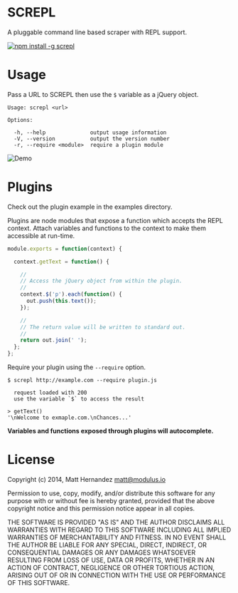 SCREPL
======

A pluggable command line based scraper with REPL support.

[![npm install -g screpl](https://nodei.co/npm/screpl.png)](https://nodei.co/npm/screpl/)

# Usage

Pass a URL to SCREPL then use the `$` variable as a jQuery object.

```shell
Usage: screpl <url>

Options:

  -h, --help              output usage information
  -V, --version           output the version number
  -r, --require <module>  require a plugin module
```

![Demo](https://dl.dropboxusercontent.com/u/48325037/screpl-demo.gif)

# Plugins

Check out the plugin example in the examples directory.

Plugins are node modules that expose a function which accepts the REPL context.
Attach variables and functions to the context to make them accessible at
run-time.

```javascript
module.exports = function(context) {

  context.getText = function() {

    //
    // Access the jQuery object from within the plugin.
    //
    context.$('p').each(function() {
      out.push(this.text());
    });

    //
    // The return value will be written to standard out.
    //
    return out.join(' ');
  };
};
```

Require your plugin using the `--require` option.

```shell
$ screpl http://example.com --require plugin.js

  request loaded with 200
  use the variable `$` to access the result

> getText()
'\nWelcome to exmaple.com.\nChances...'
```

**Variables and functions exposed through plugins will autocomplete.**

# License

Copyright (c) 2014, Matt Hernandez <matt@modulus.io>

Permission to use, copy, modify, and/or distribute this software for any
purpose with or without fee is hereby granted, provided that the above
copyright notice and this permission notice appear in all copies.

THE SOFTWARE IS PROVIDED "AS IS" AND THE AUTHOR DISCLAIMS ALL WARRANTIES WITH
REGARD TO THIS SOFTWARE INCLUDING ALL IMPLIED WARRANTIES OF MERCHANTABILITY AND
FITNESS. IN NO EVENT SHALL THE AUTHOR BE LIABLE FOR ANY SPECIAL, DIRECT,
INDIRECT, OR CONSEQUENTIAL DAMAGES OR ANY DAMAGES WHATSOEVER RESULTING FROM
LOSS OF USE, DATA OR PROFITS, WHETHER IN AN ACTION OF CONTRACT, NEGLIGENCE OR
OTHER TORTIOUS ACTION, ARISING OUT OF OR IN CONNECTION WITH THE USE OR
PERFORMANCE OF THIS SOFTWARE.
